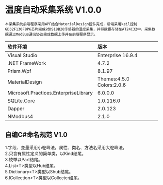 #  温度自动采集系统 V1.0.0  
    本采集系统前端程序采用WPF结合MaterialDesign控件完成，后端采用keil控制GD32F130F8P6芯片完成对DS18B20传感器的温度采集，并将数据存储在AT24C32中，采集数据通过ModBus通讯协议完成数据上传并在前端程序显示。

|软件环境         |   版本 | 
| :----          |  :---- |
| Visual Studio  | Enterprise 16.9.4 |
| .NET FrameWork | 4.7.2 |
| Prism.Wpf      | 8.1.97 |
| MaterialDesign | Themes:4.5.0 Colors:2.0.6 |
| Microsoft.Practices.EnterpriseLibrary | 6.0.0.0 |
| SQLite.Core    | 1.0.116.0 |
| Dapper         | 2.0.123 |
| NModbus4       | 2.1.0 |


##  自编C#命名规范 V1.0  
1.字段、变量采用小驼峰法，属性、类名、方法名采用大驼峰法。  
2.只含有属性定义的简单类，以Kind结尾。  
3.枚举以Part结尾。  
4.List\<T>类型以Hub结尾。  
5.Dictionary\<T>类型以Shub结尾。  
6.ICollection\<T>类型以Collecter结尾。  
